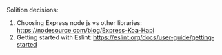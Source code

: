 Solition decisions:

1. Choosing Express node js vs other libraries:
      https://nodesource.com/blog/Express-Koa-Hapi
2. Getting started with Eslint:
  https://eslint.org/docs/user-guide/getting-started
